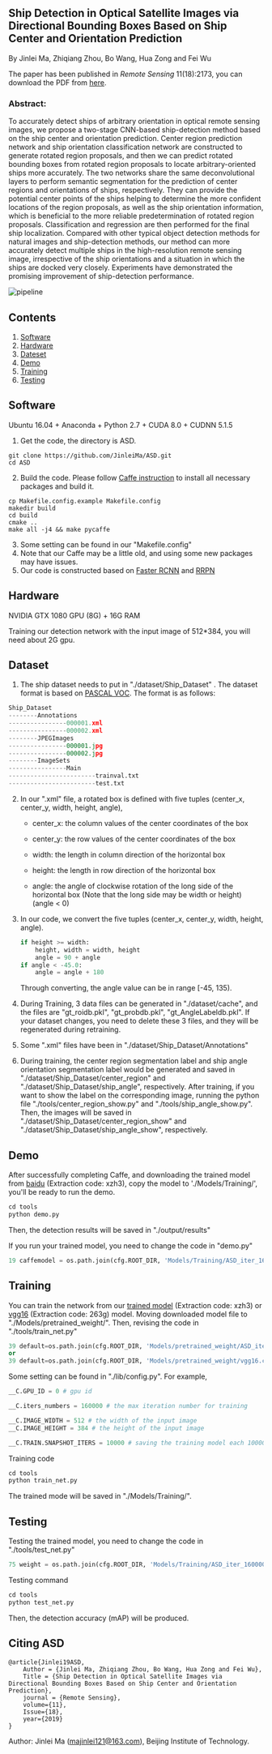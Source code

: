 ## Ship Detection in Optical Satellite Images via Directional Bounding Boxes Based on Ship Center and Orientation Prediction
By Jinlei Ma, Zhiqiang Zhou, Bo Wang, Hua Zong and Fei Wu

The paper has been published in *Remote Sensing* 11(18):2173, you can download the PDF from [here](https://www.researchgate.net/publication/335897064_Ship_Detection_in_Optical_Satellite_Images_via_Directional_Bounding_Boxes_Based_on_Ship_Center_and_Orientation_Prediction).

### Abstract: 

To accurately detect ships of arbitrary orientation in optical remote sensing images, we propose a two-stage CNN-based ship-detection method based on the ship center and orientation prediction. Center region prediction network and ship orientation classification network are constructed to generate rotated region proposals, and then we can predict rotated bounding boxes from rotated region proposals to locate arbitrary-oriented ships more accurately. The two networks share the same deconvolutional layers to perform semantic segmentation for the prediction of center regions and orientations of ships, respectively. They can provide the potential center points of the ships helping to determine the more confident locations of the region proposals, as well as the ship orientation information, which is beneficial to the more reliable predetermination of rotated region proposals. Classification and regression are then performed for the final ship localization. Compared with other typical object detection methods for natural images and ship-detection methods, our method can more accurately detect multiple ships in the high-resolution remote sensing image, irrespective of the ship orientations and a situation in which the ships are docked very closely. Experiments have demonstrated the promising improvement of ship-detection performance.

![pipeline](lib/README/pipeline.png)

## Contents

1. <a href="#1">Software</a>
2. <a href="#2">Hardware</a>
3. <a href="#3">Dateset</a>
4. <a href="#4">Demo</a>
5. <a href="#5">Training</a>
6. <a href="#6">Testing</a>

## <a name="1">Software</a>

Ubuntu 16.04 + Anaconda + Python 2.7 + CUDA 8.0 + CUDNN 5.1.5

1. Get the code, the directory is ASD.

```
git clone https://github.com/JinleiMa/ASD.git
cd ASD
```

2. Build the code. Please follow [Caffe instruction](http://caffe.berkeleyvision.org/installation.html) to install all necessary packages and build it.

```
cp Makefile.config.example Makefile.config
makedir build
cd build
cmake ..
make all -j4 && make pycaffe
```

3. Some setting can be found in our "Makefile.config"
4. Note that our Caffe may be a little old, and using some new packages may have issues.
5. Our code is constructed based on [Faster RCNN](https://github.com/rbgirshick/py-faster-rcnn) and [RRPN](https://github.com/mjq11302010044/RRPN)

## <a name="2">Hardware</a>

NVIDIA GTX 1080 GPU (8G) + 16G RAM

Training our detection network with the input image of 512*384, you will need about 2G gpu.

## <a name="3">Dataset</a>

1. The ship dataset needs to put in "./dataset/Ship_Dataset" . The dataset format is based on [PASCAL VOC](http://host.robots.ox.ac.uk/pascal/VOC/). The format is as follows:

```python
Ship_Dataset
--------Annotations
----------------000001.xml
----------------000002.xml
--------JPEGImages
----------------000001.jpg
----------------000002.jpg
--------ImageSets
----------------Main
------------------------trainval.txt
------------------------test.txt
```

2. In our ".xml" file, a rotated box is defined with five tuples (center_x, center_y, width, height, angle),

   * center_x: the column values of the center coordinates of the box

   * center_y: the row values of the center coordinates of the box

   * width: the length in column direction of the horizontal box

   * height: the length in row direction of the horizontal box

   * angle: the angle of clockwise rotation of the long side of the horizontal box (Note that the long side may be width or height) (angle < 0)

3. In our code, we convert the five tuples (center_x, center_y, width, height, angle). 

   ```python
   if height >= width:
       height, width = width, height
       angle = 90 + angle
   if angle < -45.0:
       angle = angle + 180
   ```

   Through converting, the angle value can be in range [-45, 135).

4. During Training, 3 data files can be generated in "./dataset/cache", and the files are "gt_roidb.pkl", "gt_probdb.pkl", "gt_AngleLabeldb.pkl". If your dataset changes, you need to delete these 3 files, and they will be regenerated during retraining.

5. Some ".xml" files have been in "./dataset/Ship_Dataset/Annotations"

6. During training, the center region segmentation label and ship angle orientation segmentation label would be generated and saved in "./dataset/Ship_Dataset/center_region" and "./dataset/Ship_Dataset/ship_angle", respectively. After training, if you want to show the label on the corresponding image, running the python file "./tools/center_region_show.py" and "./tools/ship_angle_show.py". Then, the images will be saved in "./dataset/Ship_Dataset/center_region_show" and "./dataset/Ship_Dataset/ship_angle_show", respectively.

## <a name="4">Demo</a>

After successfully completing Caffe, and downloading the trained model from [baidu](https://pan.baidu.com/s/18Yjd1ZL7GhTW6fO7DdCRwg) (Extraction code: xzh3), copy the model to './Models/Training/', you'll be ready to run the demo.

```python
cd tools
python demo.py
```

Then, the detection results will be saved in "./output/results"

If you run your trained model, you need to change the code in "demo.py"

```python
19 caffemodel = os.path.join(cfg.ROOT_DIR, 'Models/Training/ASD_iter_160000.caffemodel')
```

## <a name="5">Training</a>

You can train the network from our [trained model](https://pan.baidu.com/s/18Yjd1ZL7GhTW6fO7DdCRwg) (Extraction code: xzh3) or [vgg16](https://pan.baidu.com/s/1tmCEgDiAuZkhNF8sEaRltQ) (Extraction code: 263g)  model. Moving downloaded model file to "./Models/pretrained_weight/". Then, revising the code in "./tools/train_net.py"

```python
39 default=os.path.join(cfg.ROOT_DIR, 'Models/pretrained_weight/ASD_iter_160000.caffemodel'), type=str)
or
39 default=os.path.join(cfg.ROOT_DIR, 'Models/pretrained_weight/vgg16.caffemodel'), type=str)
```

Some setting can be found in "./lib/config.py". For example,

```python
__C.GPU_ID = 0 # gpu id

__C.iters_numbers = 160000 # the max iteration number for training

__C.IMAGE_WIDTH = 512 # the width of the input image
__C.IMAGE_HEIGHT = 384 # the height of the input image

__C.TRAIN.SNAPSHOT_ITERS = 10000 # saving the training model each 10000 iters
```

Training code

```python
cd tools
python train_net.py
```

The trained mode will be saved in "./Models/Training/".

<a name="6">Testing</a>
----------------------------

Testing the trained model, you need to change the code in "./tools/test_net.py"

```python
75 weight = os.path.join(cfg.ROOT_DIR, 'Models/Training/ASD_iter_160000.caffemodel')
```

Testing command

```python
cd tools
python test_net.py
```

Then, the detection accuracy (mAP) will be produced.

## Citing ASD

```
@article{Jinlei19ASD,
    Author = {Jinlei Ma, Zhiqiang Zhou, Bo Wang, Hua Zong and Fei Wu},
    Title = {Ship Detection in Optical Satellite Images via Directional Bounding Boxes Based on Ship Center and Orientation Prediction},
    journal = {Remote Sensing},
    volume={11}, 
    Issue={18}, 
    year={2019}
}
```

Author: Jinlei Ma (majinlei121@163.com), Beijing Institute of Technology.
